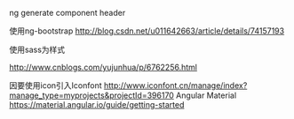 ng generate component header


使用ng-bootstrap
http://blog.csdn.net/u011642663/article/details/74157193

使用sass为样式

http://www.cnblogs.com/yujunhua/p/6762256.html

因要使用icon引入Iconfont
http://www.iconfont.cn/manage/index?manage_type=myprojects&projectId=396170
Angular Material
https://material.angular.io/guide/getting-started
